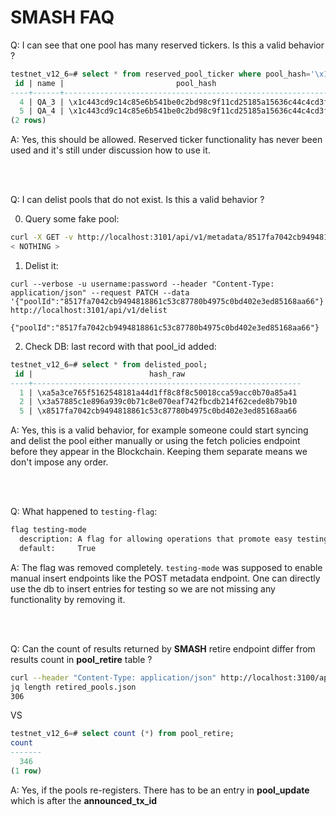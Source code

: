 # SMASH FAQ

Q: I can see that one pool has many reserved tickers. Is this a valid behavior ?

```sql
testnet_v12_6=# select * from reserved_pool_ticker where pool_hash='\x1c443cd9c14c85e6b541be0c2bd98c9f11cd25185a15636c44c4cd3f';
 id | name |                         pool_hash
----+------+------------------------------------------------------------
  4 | QA_3 | \x1c443cd9c14c85e6b541be0c2bd98c9f11cd25185a15636c44c4cd3f
  5 | QA_4 | \x1c443cd9c14c85e6b541be0c2bd98c9f11cd25185a15636c44c4cd3f
(2 rows)
```

A: Yes, this should be allowed. Reserved ticker functionality has never been used and it's still under discussion how to use it.

</br>
</br>

Q: I can delist pools that do not exist. Is this a valid behavior ?


0) Query some fake pool:

```sh
curl -X GET -v http://localhost:3101/api/v1/metadata/8517fa7042cb9494818861c53c87780b4975c0bd402e3ed85168aa66/4b2221a0ac0b0197308323080ba97e3e453f8625393d30f96eebe0fca4cb7335 | jq .
< NOTHING >
```

1) Delist it:

```
curl --verbose -u username:password --header "Content-Type: application/json" --request PATCH --data '{"poolId":"8517fa7042cb9494818861c53c87780b4975c0bd402e3ed85168aa66"}' http://localhost:3101/api/v1/delist

{"poolId":"8517fa7042cb9494818861c53c87780b4975c0bd402e3ed85168aa66"}
```

2) Check DB: last record with that pool_id added:

```sql
testnet_v12_6=# select * from delisted_pool;
 id |                          hash_raw
----+------------------------------------------------------------
  1 | \xa5a3ce765f5162548181a44d1ff8c8f8c50018cca59acc0b70a85a41
  2 | \x3a57885c1e896a939c0b71c8e070eaf742fbcdb214f62cede8b79b10
  5 | \x8517fa7042cb9494818861c53c87780b4975c0bd402e3ed85168aa66
```


A: Yes, this is a valid behavior, for example someone could start syncing and delist the pool either manually or using the fetch policies endpoint before they appear in the Blockchain. Keeping them separate means we don't impose any order.

</br>
</br>

Q: What happened to `testing-flag`:

```sh
flag testing-mode
  description: A flag for allowing operations that promote easy testing.
  default:     True
```

A: The flag was removed completely. `testing-mode` was supposed to enable manual insert endpoints like the POST metadata endpoint.
One can directly use the db to insert entries for testing so we are not missing any functionality by removing it.

</br>
</br>


Q: Can the count of results returned by **SMASH** retire endpoint differ from results count in **pool_retire** table ?

```sh
curl --header "Content-Type: application/json" http://localhost:3100/api/v1/retired | jq . > retired_pools.json
jq length retired_pools.json
306
```
VS

```sql
testnet_v12_6=# select count (*) from pool_retire;
count
-------
  346
(1 row)
```

A: Yes, if the pools re-registers. There has to be an entry in **pool_update** which is after the **announced_tx_id**

